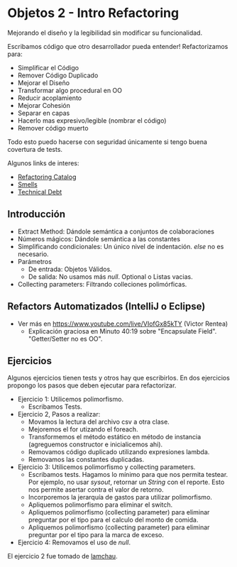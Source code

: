 # Objetos 2 - Intro Refactoring

Mejorando el diseño y la legibilidad sin modificar su funcionalidad.

Escribamos código que otro desarrollador pueda entender! Refactorizamos para:

- Simplificar el Código
- Remover Código Duplicado
- Mejorar el Diseño
- Transformar algo procedural en OO
- Reducir acoplamiento
- Mejorar Cohesión
- Separar en capas
- Hacerlo mas expresivo/legible (nombrar el código)
- Remover código muerto

Todo esto puedo hacerse con seguridad únicamente si tengo buena covertura de tests.

Algunos links de interes:

- [Refactoring Catalog](https://refactoring.com/catalog/)
- [Smells](https://sourcemaking.com/refactoring/smells)
- [Technical Debt](https://en.wikipedia.org/wiki/Technical_debt)

## Introducción

- Extract Method: Dándole semántica a conjuntos de colaboraciones
- Números mágicos: Dándole semántica a las constantes
- Simplificando condicionales: Un único nivel de indentación. *else* no es necesario.
- Parámetros
    - De entrada: Objetos Válidos.
    - De salida: No usamos más *null*. Optional o Listas vacias.
- Collecting parameters: Filtrando colleciones polimórficas.

## Refactors Automatizados (IntelliJ o Eclipse)

- Ver más en https://www.youtube.com/live/VIofGx85kTY (Victor Rentea)
    - Explicación graciosa en Minuto 40:19 sobre "Encapsulate Field". "Getter/Setter no es OO".

## Ejercicios

Algunos ejercicios tienen tests y otros hay que escribirlos. En dos ejercicios propongo los pasos que deben ejecutar
para refactorizar.

- Ejercicio 1: Utilicemos polimorfismo.
    - Escribamos Tests.
- Ejercicio 2, Pasos a realizar:
    - Movamos la lectura del archivo csv a otra clase.
    - Mejoremos el for utizando el foreach.
    - Transformemos el método estático en método de instancia (agreguemos constructor e inicialicemos ahi).
    - Removamos código duplicado utilizando expresiones lambda.
    - Removamos las constantes duplicadas.
- Ejercicio 3: Utilicemos polimorfismo y collecting parameters.
    - Escribamos tests. Hagamos lo mínimo para que nos permita testear. Por ejemplo, no usar *sysout*, retornar un
      *String* con el reporte. Esto nos permite asertar contra el valor de retorno.
    - Incorporemos la jerarquía de gastos para utilizar polimorfismo.
    - Apliquemos polimorfismo para eliminar el switch.
    - Apliquemos polimorfismo (collecting parameter) para eliminar preguntar por el tipo para el calculo del monto de
      comida.
    - Apliquemos polimorfismo (collecting parameter) para eliminar preguntar por el tipo para la marca de exceso.
- Ejercicio 4: Removamos el uso de *null*.

El ejercicio 2 fue tomado de [lamchau](https://github.com/lamchau/refactoring-exercise).